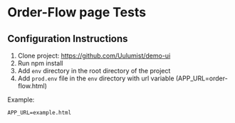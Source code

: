 # Order-Flow page Tests
## Configuration Instructions

1. Clone project: https://github.com/Uulumist/demo-ui
2. Run npm install
3. Add `env` directory in the root directory of the project
4. Add `prod.env` file in the `env` directory with url variable (APP_URL=order-flow.html)

Example:
```plaintext
APP_URL=example.html